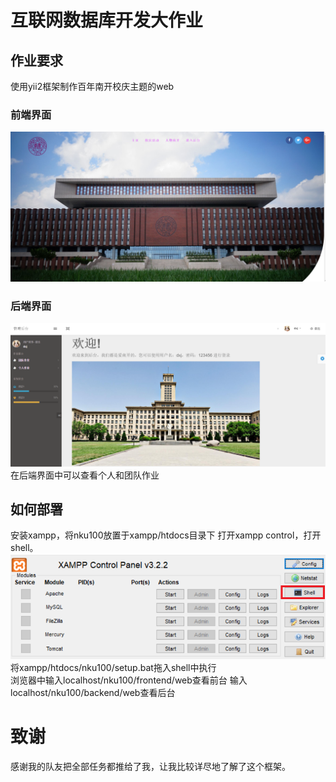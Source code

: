 # 互联网数据库开发大作业
## 作业要求
使用yii2框架制作百年南开校庆主题的web
###  前端界面
![avatar](/doc/frontpage.PNG)

###  后端界面
![avatar](/doc/backpage.PNG)
在后端界面中可以查看个人和团队作业

## 如何部署
安装xampp，将nku100放置于xampp/htdocs目录下
打开xampp control，打开shell。
![avatar](/doc/openshell.PNG)
将xampp/htdocs/nku100/setup.bat拖入shell中执行  
浏览器中输入localhost/nku100/frontend/web查看前台
输入localhost/nku100/backend/web查看后台

# 致谢
感谢我的队友把全部任务都推给了我，让我比较详尽地了解了这个框架。
